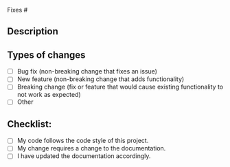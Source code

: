 <!--- What issue does this PR fix? Add the issue number next to '#'. If more than one, separate by commas and add additional hashes next to each issue. -->
Fixes #

## Description
<!--- In one to three sentences, describe what was changed in the code regarding the issue(s) tackled. -->


## Types of changes
<!--- What types of changes does your code introduce? Put an `x` in all the boxes that apply: -->
- [ ] Bug fix (non-breaking change that fixes an issue)
- [ ] New feature (non-breaking change that adds functionality)
- [ ] Breaking change (fix or feature that would cause existing functionality to not work as expected)
- [ ] Other <!--- Specify below -->

## Checklist:
<!--- Go over all the following points, and put an `x` in all the boxes that apply. -->
- [ ] My code follows the code style of this project.
- [ ] My change requires a change to the documentation.
- [ ] I have updated the documentation accordingly.